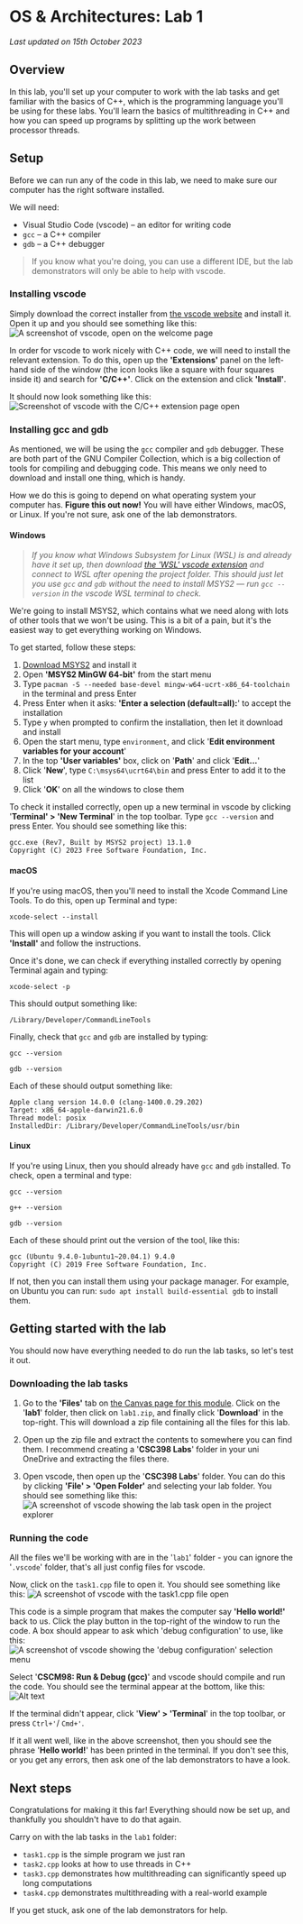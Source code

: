 # OS & Architectures: Lab 1

*Last updated on 15th October 2023*

## Overview
In this lab, you'll set up your computer to work with the lab tasks and get familiar with the basics of C++, which is the programming language you'll be using for these labs. You'll learn the basics of multithreading in C++ and how you can speed up programs by splitting up the work between processor threads.

## Setup
Before we can run any of the code in this lab, we need to make sure our computer has the right software installed.

We will need:
- Visual Studio Code (vscode) – an editor for writing code
- `gcc` – a C++ compiler
- `gdb` – a C++ debugger

> If you know what you're doing, you can use a different IDE, but the lab demonstrators will only be able to help with vscode.

### Installing vscode
Simply download the correct installer from [the vscode website](https://code.visualstudio.com/download) and install it. Open it up and you should see something like this:
![A screenshot of vscode, open on the welcome page](./img/screen-0.png)

In order for vscode to work nicely with C++ code, we will need to install the relevant extension. To do this, open up the **'Extensions'** panel on the left-hand side of the window (the icon looks like a square with four squares inside it) and search for **'C/C++'**. Click on the extension and click **'Install'**.

It should now look something like this:
![Screenshot of vscode with the C/C++ extension page open](./img/screen-1.png)

### Installing gcc and gdb
As mentioned, we will be using the `gcc` compiler and `gdb` debugger. These are both part of the GNU Compiler Collection, which is a big collection of tools for compiling and debugging code. This means we only need to download and install one thing, which is handy.

How we do this is going to depend on what operating system your computer has. **Figure this out now!** You will have either Windows, macOS, or Linux. If you're not sure, ask one of the lab demonstrators.

#### Windows
>*If you know what Windows Subsystem for Linux (WSL) is and already have it set up, then download [the 'WSL' vscode extension](https://marketplace.visualstudio.com/items?itemName=ms-vscode-remote.remote-wsl) and connect to WSL after opening the project folder. This should just let you use `gcc` and `gdb` without the need to install MSYS2 — run `gcc --version` in the vscode WSL terminal to check.*

We're going to install MSYS2, which contains what we need along with lots of other tools that we won't be using. This is a bit of a pain, but it's the easiest way to get everything working on Windows.

To get started, follow these steps:

1. [Download MSYS2](https://www.msys2.org/) and install it
2. Open **'MSYS2 MinGW 64-bit'** from the start menu
3. Type `pacman -S --needed base-devel mingw-w64-ucrt-x86_64-toolchain` in the terminal and press Enter
4. Press Enter when it asks: **'Enter a selection (default=all):**' to accept the installation
5. Type `y` when prompted to confirm the installation, then let it download and install
6. Open the start menu, type `environment`, and click '**Edit environment variables for your account**'
7. In the top **'User variables'** box, click on '**Path**' and click '**Edit...**'
8. Click '**New**', type `C:\msys64\ucrt64\bin` and press Enter to add it to the list
9. Click '**OK**' on all the windows to close them

To check it installed correctly, open up a new terminal in vscode by clicking '**Terminal' > 'New Terminal**' in the top toolbar. Type `gcc --version` and press Enter. You should see something like this:
```
gcc.exe (Rev7, Built by MSYS2 project) 13.1.0
Copyright (C) 2023 Free Software Foundation, Inc.
```

#### macOS
If you're using macOS, then you'll need to install the Xcode Command Line Tools. To do this, open up Terminal and type:
```
xcode-select --install
```

This will open up a window asking if you want to install the tools. Click **'Install'** and follow the instructions.

Once it's done, we can check if everything installed correctly by opening Terminal again and typing:
```
xcode-select -p
```
This should output something like:
```
/Library/Developer/CommandLineTools
```
Finally, check that `gcc` and `gdb` are installed by typing:
```
gcc --version

gdb --version
```

Each of these should output something like:
```
Apple clang version 14.0.0 (clang-1400.0.29.202)
Target: x86_64-apple-darwin21.6.0
Thread model: posix
InstalledDir: /Library/Developer/CommandLineTools/usr/bin
```

#### Linux
If you're using Linux, then you should already have `gcc` and `gdb` installed. To check, open a terminal and type:
```
gcc --version

g++ --version

gdb --version
```

Each of these should print out the version of the tool, like this:
```
gcc (Ubuntu 9.4.0-1ubuntu1~20.04.1) 9.4.0
Copyright (C) 2019 Free Software Foundation, Inc.
```

If not, then you can install them using your package manager. For example, on Ubuntu you can run: `sudo apt install build-essential gdb` to install them.

## Getting started with the lab
You should now have everything needed to do run the lab tasks, so let's test it out.

### Downloading the lab tasks
1. Go to the **'Files'** tab on [the Canvas page for this module](https://canvas.swansea.ac.uk/courses/44879/files/folder/labs). Click on the '**lab1**' folder, then click on `lab1.zip`, and finally click '**Download**' in the top-right. This will download a zip file containing all the files for this lab.

2. Open up the zip file and extract the contents to somewhere you can find them. I recommend creating a '**CSC398 Labs**' folder in your uni OneDrive and extracting the files there.

3. Open vscode, then open up the '**CSC398 Labs**' folder. You can do this by clicking **'File' > 'Open Folder'** and selecting your lab folder. You should see something like this:
![A screenshot of vscode showing the lab task open in the project explorer](./img/screen-2.png)

### Running the code
All the files we'll be working with are in the '`lab1`' folder - you can ignore the '`.vscode`' folder, that's all just config files for vscode.

Now, click on the `task1.cpp` file to open it. You should see something like this:
![A screenshot of vscode with the task1.cpp file open](./img/screen-3.png)

This code is a simple program that makes the computer say **'Hello world!'** back to us. Click the play button in the top-right of the window to run the code. A box should appear to ask which 'debug configuration' to use, like this:
![A screenshot of vscode showing the 'debug configuration' selection menu](./img/screen-4.png)

Select '**CSCM98: Run & Debug (gcc)**' and vscode should compile and run the code. You should see the terminal appear at the bottom, like this:
![Alt text](./img/screen-5.png)

If the terminal didn't appear, click '**View' > 'Terminal**' in the top toolbar, or press `Ctrl+'`/ `Cmd+'`.

If it all went well, like in the above screenshot, then you should see the phrase '**Hello world!**' has been printed in the terminal. If you don't see this, or you get any errors, then ask one of the lab demonstrators to have a look.

## Next steps
Congratulations for making it this far! Everything should now be set up, and thankfully you shouldn't have to do that again.

Carry on with the lab tasks in the `lab1` folder:
- `task1.cpp` is the simple program we just ran
- `task2.cpp` looks at how to use threads in C++
- `task3.cpp` demonstrates how multithreading can significantly speed up long computations
- `task4.cpp` demonstrates multithreading with a real-world example

If you get stuck, ask one of the lab demonstrators for help.